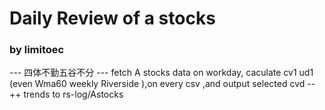 # Daily Review of a stocks
### by limitoec 
--- 四体不勤五谷不分  ---
fetch A stocks data on workday, caculate cv1 ud1 (even Wma60 weekly Riverside ),on every csv ,and output selected cvd --++ trends to rs-log/Astocks

